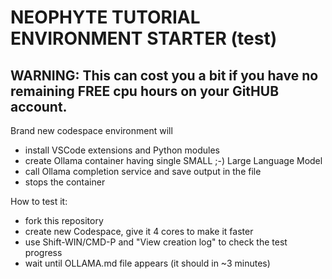 # NEOPHYTE TUTORIAL ENVIRONMENT STARTER (test)

## WARNING: This can cost you a bit if you have no remaining FREE cpu hours on your GitHUB account.

Brand new codespace environment will
- install VSCode extensions and Python modules
- create Ollama container having single SMALL ;-) Large Language Model
- call Ollama completion service and save output in the file
- stops the container
 
How to test it:
- fork this repository
- create new Codespace, give it 4 cores to make it faster
- use Shift-WIN/CMD-P and "View creation log" to check the test progress
- wait until OLLAMA.md file appears (it should in ~3 minutes)
